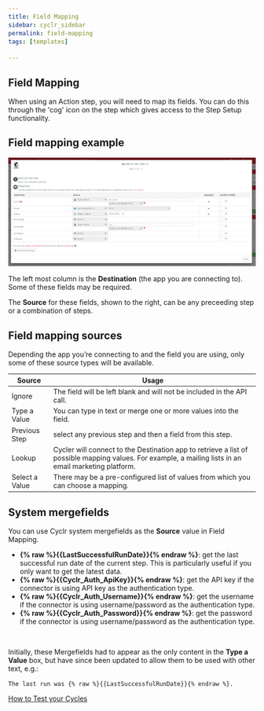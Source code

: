 ```yaml
---
title: Field Mapping
sidebar: cyclr_sidebar
permalink: field-mapping
tags: [templates]

---
```


## Field Mapping

When using an Action step, you will need to map its fields.  You can do this through the 'cog' icon on the step which gives access to the Step Setup functionality.

## Field mapping example

![](./images/field-mapping-eg.png)

The left most column is the **Destination** (the app you are connecting to). Some of these fields may be required.

The **Source** for these fields, shown to the right, can be any preceeding step or a combination of steps.

## Field mapping sources

Depending the app you’re connecting to and the field you are using, only some of these source types will be available.

| Source | Usage |
| --- | --- |
| Ignore | The field will be left blank and will not be included in the API call. |
| Type a Value | You can type in text or merge one or more values into the field. |
| Previous Step | select any previous step and then a field from this step. |
| Lookup | Cycler will connect to the Destination app to retrieve a list of possible mapping values. For example, a mailing lists in an email marketing platform. |
| Select a Value | There may be a pre-configured list of values from which you can choose a mapping. |


## System mergefields

You can use Cyclr system mergefields as the **Source** value in Field Mapping.

*   **{% raw %}{{LastSuccessfulRunDate}}{% endraw %}**: get the last successful run date of the current step. This is particularly useful if you only want to get the latest data.
*   **{% raw %}{{Cyclr_Auth_ApiKey}}{% endraw %}**: get the API key if the connector is using API key as the authentication type.
*   **{% raw %}{{Cyclr_Auth_Username}}{% endraw %}**: get the username if the connector is using username/password as the authentication type.
*   **{% raw %}{{Cyclr_Auth_Password}}{% endraw %}**: get the password if the connector is using username/password as the authentication type.

<br />

Initially, these Mergefields had to appear as the only content in the **Type a Value** box, but have since been updated to allow them to be used with other text, e.g.:
```
The last run was {% raw %}{{LastSuccessfulRunDate}}{% endraw %}.
```


[How to Test your Cycles](./testing-cycles)
